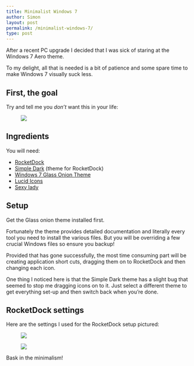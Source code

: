 ```yaml
---
title: Minimalist Windows 7
author: Simon
layout: post
permalink: /minimalist-windows-7/
type: post
---
```

After a recent PC upgrade I decided that I was sick of staring at the Windows 7 Aero theme.

To my delight, all that is needed is a bit of patience and some spare time to make Windows 7 visually suck less.

## First, the goal

Try and tell me you *don’t* want this in your life:

<figure class="Post-imgContainer">
    <a class="Post-imgLink js-imgPop" href="/assets/images/uploads/2011/08/wallpaper1.jpg">
        <img class="Post-imgElem" src="/assets/images/uploads/2011/08/wallpaper1-1024x576.jpg">
    </a>
</figure>

## Ingredients

You will need:

*   [RocketDock][1]
*   [Simple Dark][2] (theme for RocketDock)
*   [Windows 7 Glass Onion Theme][3]
*   [Lucid Icons][4]
*   [Sexy lady][5]

## Setup

Get the Glass onion theme installed first.

Fortunately the theme provides detailed documentation and literally every tool you need to install the various files. But you will be overriding a few crucial Windows files so ensure you backup!

Provided that has gone successfully, the most time consuming part will be creating application short cuts, dragging them on to RocketDock and then changing each icon.

One thing I noticed here is that the Simple Dark theme has a slight bug that seemed to stop me dragging icons on to it. Just select a different theme to get everything set-up and then switch back when you’re done.

## RocketDock settings

Here are the settings I used for the RocketDock setup pictured:

<figure class="Post-imgContainer">
    <a class="Post-imgLink js-imgPop" href="/assets/images/uploads/2011/08/dock-settings1.jpg">
        <img class="Post-imgElem" src="/assets/images/uploads/2011/08/dock-settings1.jpg">
    </a>
</figure>

<figure class="Post-imgContainer">
    <img class="Post-imgElem" src="/assets/images/uploads/2011/08/dock-settings2.jpg">
</figure>

Bask in the minimalism!

 [1]: http://rocketdock.com/
 [2]: http://rocketdock.com/addon/skins/27333
 [3]: http://solmiler.deviantart.com/art/Glass-Onion-for-W7-202355689
 [4]: http://leechiahan.deviantart.com/art/Lucid-Icons-104175952
 [5]: http://arts-wallpapers.com/wordpress/2011/04/girls-wallpapers-black-and-white-red-lips-desktop/
